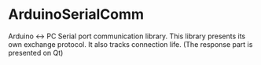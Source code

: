 # ArduinoSerialComm
Arduino &lt;-> PC Serial port communication library.
This library presents its own exchange protocol.
It also tracks connection life.
(The response part is presented on Qt)
